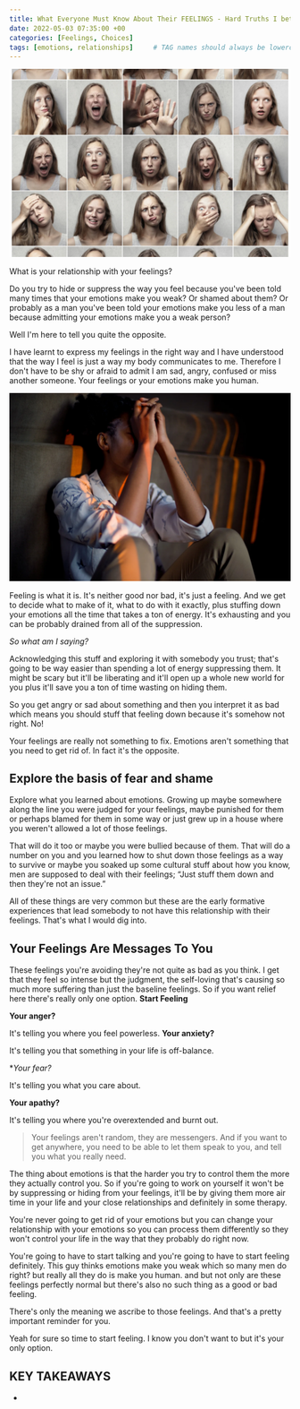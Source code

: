 ```yaml
---
title: What Everyone Must Know About Their FEELINGS - Hard Truths I bet You Didn't Consider
date: 2022-05-03 07:35:00 +00
categories: [Feelings, Choices]
tags: [emotions, relationships]     # TAG names should always be lowercase
---
```


![feelings](/assets/img/feelings-emotions.png)

What is your relationship with your feelings?

Do you try to hide or suppress the way you feel because you've been told many times that your emotions make you weak? Or shamed about them? Or probably as a man you've been told your emotions make you less of a man because admitting your emotions make you a weak person?

Well I'm here to tell you quite the opposite.

I have learnt to express my feelings in the right way and I have understood that the way I feel is just a way my body communicates to me. Therefore I don't have to be shy or afraid to admit I am sad, angry, confused or miss another someone. Your feelings or your emotions make you human.

![just feelings](/assets/img/just-feelings.png)

Feeling is what it is. It's neither good nor bad, it's just a feeling. And we get to decide what to make of it, what to do with it exactly, plus stuffing down your emotions all the time that takes a ton of energy. It's exhausting and you can be probably drained from all of the suppression.

*So what am I saying?*

Acknowledging this stuff and exploring it with somebody you trust; that's going to be way easier than spending a lot of energy suppressing them. It might be scary but it'll be liberating and it'll open up a whole new world for you plus it'll save you a ton of time wasting on hiding them.

So you get angry or sad about something and then you interpret it as bad which means you should stuff that feeling down because it's somehow not right. No!

Your feelings are really not something to fix. Emotions aren't something that you need to get rid of. In fact it's the opposite.

## Explore the basis of fear and shame

Explore what you learned about emotions. Growing up maybe somewhere along the line you were judged for your feelings, maybe punished for them or perhaps blamed for them in some way or just grew up in a house where you weren't allowed a lot of those feelings. 

That will do it too or maybe you were bullied because of them. That will do a number on you and you learned how to shut down those feelings as a way to survive or maybe you soaked up some cultural stuff about how you know, men are supposed to deal with their feelings; “Just stuff them down and then they're not an issue.” 

All of these things are very common but these are the early formative experiences that lead somebody to not have this relationship with their feelings. That's what I would dig into.

## Your Feelings Are Messages To You

These feelings you're avoiding they're not quite as bad as you think. I get that they feel so intense but the judgment, the self-loving that's causing so much more suffering than just the baseline feelings. So if you want relief here there's really only one option. **Start Feeling**

**Your anger?**

It's telling you where you feel powerless. 
**Your anxiety?**

It's telling you that something in your life is off-balance.

**Your fear?*

It's telling you what you care about.

**Your apathy?**

It's telling you where you're overextended and burnt out.

> Your feelings aren't random, they are messengers. And if you want to get anywhere, you need to be able to let them speak to you, and tell you what you really need.

The thing about emotions is that the harder you try to control them the more they actually control you. So if you're going to work on yourself it won't be by suppressing or hiding from your feelings, it'll be by giving them more air time in your life and your close relationships and definitely in some therapy.

You're never going to get rid of your emotions but you can change your relationship with your emotions so you can process them differently so they won't control your life in the way that they probably do right now.

You're going to have to start talking and you're going to have to start feeling definitely. This guy thinks emotions make you weak which so many men do right? but really all they do is make you human. and but not only are these feelings perfectly normal but there's also no such thing as a good or bad feeling.

There's only the meaning we ascribe to those feelings. And that's a pretty important reminder for you.

Yeah for sure so time to start feeling. I know you don't want to but it's your only option.


## KEY TAKEAWAYS

- 
